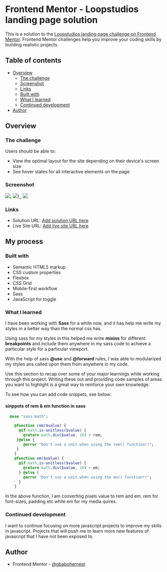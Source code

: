 # Frontend Mentor - Loopstudios landing page solution

This is a solution to the [Loopstudios landing page challenge on Frontend Mentor](https://www.frontendmentor.io/challenges/loopstudios-landing-page-N88J5Onjw). Frontend Mentor challenges help you improve your coding skills by building realistic projects.

## Table of contents

- [Overview](#overview)
  - [The challenge](#the-challenge)
  - [Screenshot](#screenshot)
  - [Links](#links)
  - [Built with](#built-with)
  - [What I learned](#what-i-learned)
  - [Continued development](#continued-development)
- [Author](#author)

## Overview

### The challenge

Users should be able to:

- View the optimal layout for the site depending on their device's screen size
- See hover states for all interactive elements on the page

### Screenshot

![](/screenshots/mobile%20view%20ss.png), ![](/screenshots/desktop%20view.png)!,[](/screenshots/ipad%20view.png),
![](/screenshots/hamburger-mobile%20view%20ss.png)

### Links

- Solution URL: [Add solution URL here](https://github.com/gbabohernest/loopstudious-landing-page)
- Live Site URL: [Add live site URL here](https://gbabohernest.github.io/loopstudious-landing-page/)

## My process

### Built with

- Semantic HTML5 markup
- CSS custom properties
- Flexbox
- CSS Grid
- Mobile-first workflow
- Sass
- JavaScript for toggle

### What I learned

I have been working with **Sass** for a while now, and it has help me write my styles in a better way than the normal css has.

Using sass for my styles in this helped me write **mixins** for different **breakpoints** and include them anywhere in my sass code to achieve a particular style for a particular viewport.

With the help of sass **@use** and **@forward** rules, I was able to modularized my styles ans called upon them from anywhere in my code.

Use this section to recap over some of your major learnings while working through this project. Writing these out and providing code samples of areas you want to highlight is a great way to reinforce your own knowledge.

To see how you can add code snippets, see below:

#### sinppets of rem & em function in sass

```sass
  @use "sass:math";

    @function rem($value) {
      @if math.is-unitless($value) {
        @return math.div($value, 16) + rem;
     }@else {
        @error "Don't use a unit when using the rem() function!!";
     }
    }
    @function em($value) {
      @if math.is-unitless($value) {
        @return math.div($value, 16) + em;
      } @else {
        @error "Don't use a unit when using the em() function!!";
      }
    }

```

In the above function, I am converting pixels value to rem and em. rem for font-sizes, padding etc while em for my media quires.

### Continued development

I want to continue focusing on more javascript projects to improve my skills in javascript. Projects that will push me to learn more new features of javascript that I have not been exposed to.

## Author

- Frontend Mentor - [@gbabohernest](https://www.frontendmentor.io/profile/gbabohernest)
